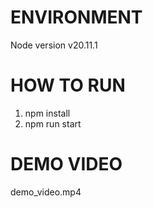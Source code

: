 # ENVIRONMENT
Node version v20.11.1


# HOW TO RUN
1. npm install
2. npm run start


# DEMO VIDEO
demo_video.mp4